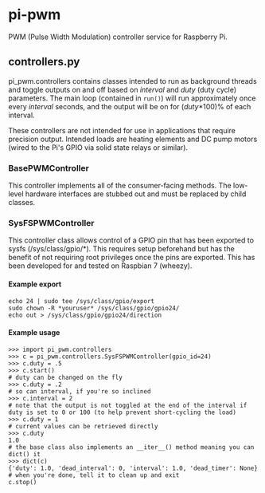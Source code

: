 # pi-pwm #

PWM (Pulse Width Modulation) controller service for Raspberry Pi.

## controllers.py ##

pi_pwm.controllers contains classes intended to run as background threads and toggle outputs on and off based on *interval* and *duty* (duty cycle) parameters.  The main loop (contained in `run()`) will run approximately once every *interval* seconds, and the output will be on for (_duty_*100)% of each interval.

These controllers are not intended for use in applications that require precision output.  Intended loads are heating elements and DC pump motors (wired to the Pi's GPIO via solid state relays or similar).

### BasePWMController ###

This controller implements all of the consumer-facing methods.  The low-level hardware interfaces are stubbed out and must be replaced by child classes.

### SysFSPWMController ###

This controller class allows control of a GPIO pin that has been exported to sysfs (/sys/class/gpio/*).  This requires setup beforehand but has the benefit of not requiring root privileges once the pins are exported.  This has been developed for and tested on Raspbian 7 (wheezy).

#### Example export ####
    echo 24 | sudo tee /sys/class/gpio/export
    sudo chown -R *youruser* /sys/class/gpio/gpio24/
    echo out > /sys/class/gpio/gpio24/direction

#### Example usage ####
    >>> import pi_pwm.controllers
    >>> c = pi_pwm.controllers.SysFSPWMController(gpio_id=24)
    >>> c.duty = .5
    >>> c.start()
    # duty can be changed on the fly
    >>> c.duty = .2
    # so can interval, if you're so inclined
    >>> c.interval = 2
    # note that the output is not toggled at the end of the interval if duty is set to 0 or 100 (to help prevent short-cycling the load)
    >>> c.duty = 1
    # current values can be retrieved directly
    >>> c.duty
    1.0
    # the base class also implements an __iter__() method meaning you can dict() it
    >>> dict(c)
    {'duty': 1.0, 'dead_interval': 0, 'interval': 1.0, 'dead_timer': None}
    # when you're done, tell it to clean up and exit
    c.stop()

